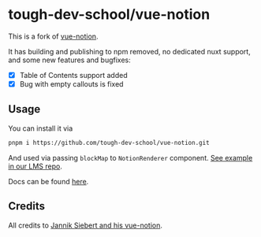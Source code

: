 # tough-dev-school/vue-notion

This is a fork of [vue-notion](https://github.com/janniks/vue-notion).

It has building and publishing to npm removed, no dedicated nuxt support, and some new features and bugfixes:

- [x] Table of Contents support added
- [x] Bug with empty callouts is fixed

## Usage

You can install it via

```bash
pnpm i https://github.com/tough-dev-school/vue-notion.git
```

And used via passing `blockMap` to `NotionRenderer` component. [See example in our LMS repo](https://github.com/tough-dev-school/lms-frontend-v2/blob/10e9e26a8401cb25989419ba042986f8ff785b24/src/views/VNotionView/VNotionView.vue).

Docs can be found [here](https://github.com/tough-dev-school/vue-notion/tree/main/docs).

## Credits

All credits to [Jannik Siebert and his vue-notion](https://github.com/janniks/vue-notion).
